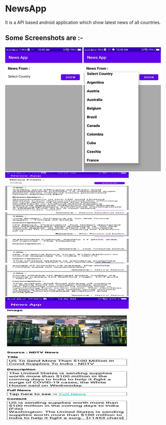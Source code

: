 # NewsApp
It is a API based android application which show latest news of all countries.

## Some Screenshots are :-

<img src="images/one.jpg" height="400" width="250">



<img src="images/two.jpg" height="400" width="250">



<img src="images/three.jpg" height="400" width="400">



<img src="images/four.jpg" height="400" width="400">


